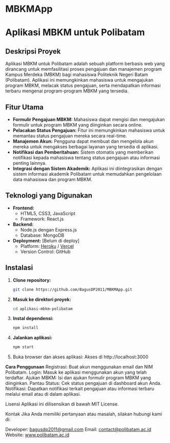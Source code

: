 # MBKMApp

# Aplikasi MBKM untuk Polibatam

## Deskripsi Proyek
Aplikasi MBKM untuk Polibatam adalah sebuah platform berbasis web yang dirancang untuk memfasilitasi proses pengajuan dan manajemen program Kampus Merdeka (MBKM) bagi mahasiswa Politeknik Negeri Batam (Polibatam). Aplikasi ini memungkinkan mahasiswa untuk mengajukan program MBKM, melacak status pengajuan, serta mendapatkan informasi terbaru mengenai program-program MBKM yang tersedia.

## Fitur Utama
- **Formulir Pengajuan MBKM:** Mahasiswa dapat mengisi dan mengajukan formulir untuk program MBKM yang diinginkan secara online.
- **Pelacakan Status Pengajuan:** Fitur ini memungkinkan mahasiswa untuk memantau status pengajuan mereka secara real-time.
- **Manajemen Akun:** Pengguna dapat membuat dan mengelola akun mereka untuk mengakses berbagai layanan yang tersedia di aplikasi.
- **Notifikasi dan Pemberitahuan:** Sistem otomatis yang memberikan notifikasi kepada mahasiswa tentang status pengajuan atau informasi penting lainnya.
- **Integrasi dengan Sistem Akademik:** Aplikasi ini diintegrasikan dengan sistem informasi akademik Polibatam untuk memudahkan pengelolaan data mahasiswa dan program MBKM.

## Teknologi yang Digunakan
- **Frontend:** 
  - HTML5, CSS3, JavaScript
  - Framework: React.js
- **Backend:**
  - Node.js dengan Express.js
  - Database: MongoDB
- **Deployment:** [Belum di deploy]
  - Platform: [Heroku](https://heroku.com) / [Vercel](https://vercel.com)
  - Version Control: GitHub

## Instalasi
1. **Clone repository:**
   ```bash
   git clone https://github.com/BagusDP2011/MBKMApp.git
2. **Masuk ke direktori proyek:**
   ```bash
   cd aplikasi-mbkm-polibatam
3. **Instal dependensi:**
   ```bash
   npm install
4. **Jalankan aplikasi:**
   ```bash
   npm start
5. Buka browser dan akses aplikasi:
   Akses di http://localhost:3000

**Cara Penggunaan**
  Registrasi: Buat akun menggunakan email dan NIM Polibatam.
  Login: Masuk ke aplikasi menggunakan akun yang telah terdaftar.
  Ajukan MBKM: Isi dan ajukan formulir program MBKM yang diinginkan.
  Pantau Status: Cek status pengajuan di dashboard akun Anda.
  Notifikasi: Dapatkan notifikasi terkait pengajuan atau informasi terbaru melalui email atau di dalam aplikasi.
  
  Lisensi
  Aplikasi ini dilisensikan di bawah MIT License.
  
  Kontak
  Jika Anda memiliki pertanyaan atau masalah, silakan hubungi kami di:
  
  Developer: bagusdp2011@gmail.com
  Email: contact@polibatam.ac.id
  Website: www.polibatam.ac.id
